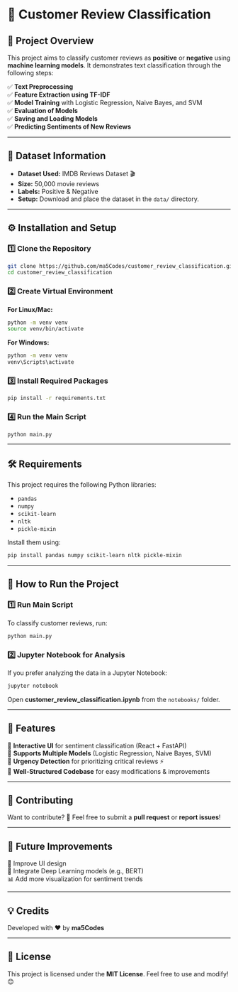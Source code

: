 # 📢 Customer Review Classification

## 🌟 Project Overview
This project aims to classify customer reviews as **positive** or **negative** using **machine learning models**. It demonstrates text classification through the following steps:

✅ **Text Preprocessing**  
✅ **Feature Extraction using TF-IDF**  
✅ **Model Training** with Logistic Regression, Naive Bayes, and SVM  
✅ **Evaluation of Models**  
✅ **Saving and Loading Models**  
✅ **Predicting Sentiments of New Reviews**  

---

## 📂 Dataset Information
- **Dataset Used:** IMDB Reviews Dataset 🎬
- **Size:** 50,000 movie reviews
- **Labels:** Positive & Negative
- **Setup:** Download and place the dataset in the `data/` directory.

---

## ⚙️ Installation and Setup

### 1️⃣ Clone the Repository
```bash
git clone https://github.com/ma5Codes/customer_review_classification.git
cd customer_review_classification
```

### 2️⃣ Create Virtual Environment
**For Linux/Mac:**
```bash
python -m venv venv
source venv/bin/activate
```

**For Windows:**
```bash
python -m venv venv
venv\Scripts\activate
```

### 3️⃣ Install Required Packages
```bash
pip install -r requirements.txt
```

### 4️⃣ Run the Main Script
```bash
python main.py
```

---

## 🛠 Requirements
This project requires the following Python libraries:
- `pandas`
- `numpy`
- `scikit-learn`
- `nltk`
- `pickle-mixin`

Install them using:
```bash
pip install pandas numpy scikit-learn nltk pickle-mixin
```

---

## 🚀 How to Run the Project

### 1️⃣ Run Main Script
To classify customer reviews, run:
```bash
python main.py
```

### 2️⃣ Jupyter Notebook for Analysis
If you prefer analyzing the data in a Jupyter Notebook:
```bash
jupyter notebook
```
Open **customer_review_classification.ipynb** from the `notebooks/` folder.

---

## 🎯 Features
🔹 **Interactive UI** for sentiment classification (React + FastAPI)  
🔹 **Supports Multiple Models** (Logistic Regression, Naive Bayes, SVM)  
🔹 **Urgency Detection** for prioritizing critical reviews ⚡  
🔹 **Well-Structured Codebase** for easy modifications & improvements  

---

## 📌 Contributing
Want to contribute? 🎉 Feel free to submit a **pull request** or **report issues**!

---

## 🎯 Future Improvements
🚀 Improve UI design  
🤖 Integrate Deep Learning models (e.g., BERT)  
📊 Add more visualization for sentiment trends  

---

## 💡 Credits
Developed with ❤️ by **ma5Codes**

---

## 📜 License
This project is licensed under the **MIT License**. Feel free to use and modify! 😊
